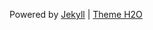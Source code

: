 Powered by <a href="//jekyllrb.com">Jekyll</a> | <a href="https://github.com/kaeyleo/jekyll-theme-H2O">Theme H2O</a>